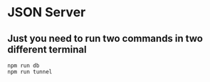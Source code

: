 # JSON Server
## Just you need to run two commands in two different terminal
```
npm run db
npm run tunnel
```
